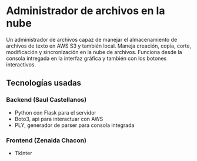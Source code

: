 # Administrador de archivos en la nube
Un administrador de archivos capaz de manejar el almacenamiento de archivos de texto en AWS S3 y también local.
Maneja creación, copia, corte, modificación y sincronización en la nube de archivos.
Funciona desde la consola intregada en la interfaz gráfica y también con los botones interactivos.

## Tecnologías usadas
### Backend (Saul Castellanos)
- Python con Flask para el servidor
- Boto3, api para interactuar con AWS
- PLY, generador de parser para consola integrada

### Frontend (Zenaida Chacon)
- TkInter
